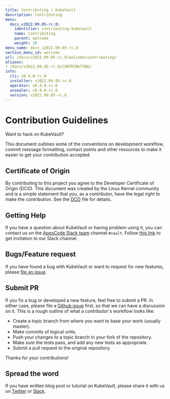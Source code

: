 ```yaml
---
title: Contributing | KubeVault
description: Contributing
menu:
  docs_v2022.09.05-rc.0:
    identifier: contributing-kubevault
    name: Contributing
    parent: welcome
    weight: 10
menu_name: docs_v2022.09.05-rc.0
section_menu_id: welcome
url: /docs/v2022.09.05-rc.0/welcome/contributing/
aliases:
- /docs/v2022.09.05-rc.0/CONTRIBUTING/
info:
  cli: v0.9.0-rc.0
  installer: v2022.09.05-rc.0
  operator: v0.9.0-rc.0
  unsealer: v0.9.0-rc.0
  version: v2022.09.05-rc.0
---
```


# Contribution Guidelines

Want to hack on KubeVault?

This document outlines some of the conventions on
development workflow, commit message formatting, contact points and other
resources to make it easier to get your contribution accepted.

## Certificate of Origin

By contributing to this project you agree to the Developer Certificate of
Origin (DCO). This document was created by the Linux Kernel community and is a
simple statement that you, as a contributor, have the legal right to make the
contribution. See the [DCO](https://github.com/kubevault/operator/blob/master/DCO) file for details.

## Getting Help

If you have a question about KubeVault or having problem using it, you can contact us on the [AppsCode Slack team](https://appscode.slack.com/messages/kubevault/) channel `#vault`. Follow [this link](https://slack.appscode.com) to get invitation to our Slack channel.

## Bugs/Feature request

If you have found a bug with KubeVault or want to request for new features, please [file an issue](https://github.com/kubevault/kubevault/issues/new).

## Submit PR


If you fix a bug or developed a new feature, feel free to submit a PR. In either case, please file a [Github issue](https://github.com/kubevault/kubevault/issues/new) first, so that we can have a discussion on it. This is a rough outline of what a contributor's workflow looks like:
- Create a topic branch from where you want to base your work (usually master).
- Make commits of logical units.
- Push your changes to a topic branch in your fork of the repository.
- Make sure the tests pass, and add any new tests as appropriate.
- Submit a pull request to the original repository.

Thanks for your contributions!

## Spread the word

If you have written blog post or tutorial on KubeVault, please share it with us on [Twitter](https://twitter.com/AppsCodeHQ) or [Slack](https://slack.appscode.com).
